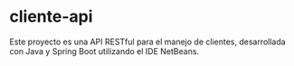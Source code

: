 # cliente-api
Este proyecto es una API RESTful para el manejo de clientes, desarrollada con Java y Spring Boot utilizando el IDE NetBeans.
